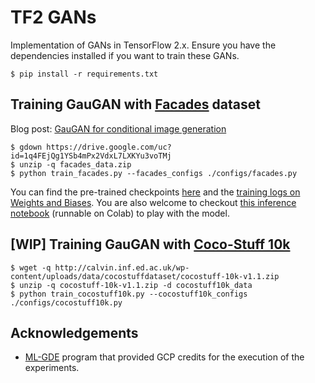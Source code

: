 # TF2 GANs

Implementation of GANs in TensorFlow 2.x. Ensure you have the dependencies installed
if you want to train these GANs.

```shell
$ pip install -r requirements.txt 
```


## Training GauGAN with [Facades](https://cmp.felk.cvut.cz/~tylecr1/facade/) dataset

Blog post: [GauGAN for conditional image generation](https://keras.io/examples/generative/gaugan/)

```shell
$ gdown https://drive.google.com/uc?id=1q4FEjQg1YSb4mPx2VdxL7LXKYu3voTMj
$ unzip -q facades_data.zip
$ python train_facades.py --facades_configs ./configs/facades.py
```

You can find the pre-trained checkpoints [here](https://github.com/soumik12345/tf2_gans/releases/tag/v0.2) and
the [training logs on Weights and Biases](https://wandb.ai/tf2_gans/GauGAN/runs/1vvw7cpw). You are also welcome to
checkout [this inference notebook](https://github.com/soumik12345/tf2_gans/blob/gaugan/notebooks/gaugan_facades_inference.ipynb) (runnable
on Colab) to play with the model. 

## [WIP] Training GauGAN with [Coco-Stuff 10k](https://github.com/nightrome/cocostuff10k)

```shell
$ wget -q http://calvin.inf.ed.ac.uk/wp-content/uploads/data/cocostuffdataset/cocostuff-10k-v1.1.zip
$ unzip -q cocostuff-10k-v1.1.zip -d cocostuff10k_data
$ python train_cocostuff10k.py --cocostuff10k_configs ./configs/cocostuff10k.py
```

## Acknowledgements

* [ML-GDE](https://developers.google.com/programs/experts/) program that provided GCP credits for the execution of the experiments. 
